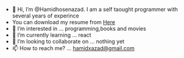 - 👋 Hi, I’m @Hamidhosenazad. I am a self taought programmer with several years of experince
- You can download my resume from <a target="_blank" href="https://drive.google.com/file/d/1PctjNGoCWPiuWwPDRhWEDAdbmdC3iQLV/view">Here</a>
- 👀 I’m interested in ... programming,books and movies
- 🌱 I’m currently learning ... react 
- 💞️ I’m looking to collaborate on ... nothing yet  
- 📫 How to reach me? ... hamidxazad@gmail.com

<!---
hamidhosenazad/hamidhosenazad is a ✨ special ✨ repository because its `README.md` (this file) appears on your GitHub profile.
You can click the Preview link to take a look at your changes.
--->
